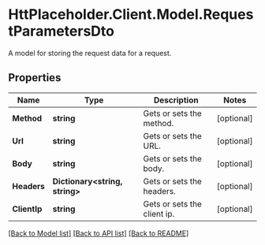 # HttPlaceholder.Client.Model.RequestParametersDto
A model for storing the request data for a request.
## Properties

Name | Type | Description | Notes
------------ | ------------- | ------------- | -------------
**Method** | **string** | Gets or sets the method. | [optional] 
**Url** | **string** | Gets or sets the URL. | [optional] 
**Body** | **string** | Gets or sets the body. | [optional] 
**Headers** | **Dictionary&lt;string, string&gt;** | Gets or sets the headers. | [optional] 
**ClientIp** | **string** | Gets or sets the client ip. | [optional] 

[[Back to Model list]](../README.md#documentation-for-models) [[Back to API list]](../README.md#documentation-for-api-endpoints) [[Back to README]](../README.md)

